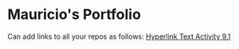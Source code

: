 # Mauricio's Portfolio

Can add links to all your repos as follows:
<a href="linkhere"> Hyperlink Text </a>
<a href="https://github.com/mauricioferragut/PCDE-Activity-9.1"> Activity 9.1 </a>
